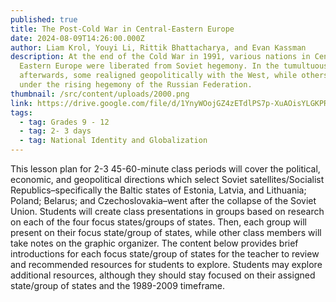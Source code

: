 ```yaml
---
published: true
title: The Post-Cold War in Central-Eastern Europe
date: 2024-08-09T14:26:00.000Z
author: Liam Krol, Youyi Li, Rittik Bhattacharya, and Evan Kassman
description: At the end of the Cold War in 1991, various nations in Central and
  Eastern Europe were liberated from Soviet hegemony. In the tumultuous years
  afterwards, some realigned geopolitically with the West, while others fell
  under the rising hegemony of the Russian Federation.
thumbnail: /src/content/uploads/2000.png
link: https://drive.google.com/file/d/1YnyWOojGZ4zETdlPS7p-XuAOisYLGKPR/view?usp=sharing
tags:
  - tag: Grades 9 - 12
  - tag: 2- 3 days
  - tag: National Identity and Globalization
---
```

This lesson plan for 2-3 45-60-minute class periods will cover the political, economic, and geopolitical directions which select Soviet satellites/Socialist Republics–specifically the Baltic states of Estonia, Latvia, and Lithuania; Poland; Belarus; and Czechoslovakia–went after the collapse of the Soviet Union. Students will create class presentations in groups based on research on each of the four focus states/groups of states. Then, each group will present on their focus state/group of states, while other class members will take notes on the graphic organizer. The content below provides brief introductions for each focus state/group of states for the teacher to review and recommended resources for students to explore. Students may explore additional resources, although they should stay focused on their assigned state/group of states and the 1989-2009 timeframe.

